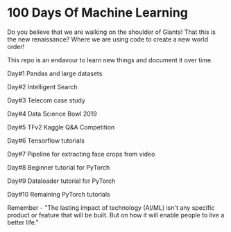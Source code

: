 # 100 Days Of Machine Learning

Do you believe that we are walking on the shoulder of Giants! That this is the new renaissance? Where we are using code to create a new world order! 

This repo is an endavour to learn new things and document it over time. 

Day#1 Pandas and large datasets

Day#2 Intelligent Search

Day#3 Telecom case study 

Day#4 Data Science Bowl 2019

Day#5 TFv2 Kaggle Q&A Competition

Day#6 Tensorflow tutorials

Day#7 Pipeline for extracting face crops from video

Day#8 Beginner tutorial for PyTorch

Day#9 Dataloader tutorial for PyTorch

Day#10 Remaining PyTorch tutorials




Remember - "The lasting impact of technology (AI/ML) isn't any specific product or feature that will be built. But on how it will enable people to live a better life."


